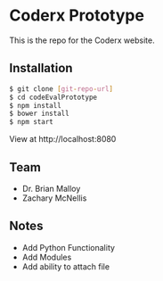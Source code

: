 # Coderx Prototype

This is the repo for the Coderx website.

## Installation
```sh
$ git clone [git-repo-url] 
$ cd codeEvalPrototype
$ npm install
$ bower install
$ npm start
```
View at http://localhost:8080

## Team
- Dr. Brian Malloy 
- Zachary McNellis

## Notes
- Add Python Functionality
- Add Modules
- Add ability to attach file
